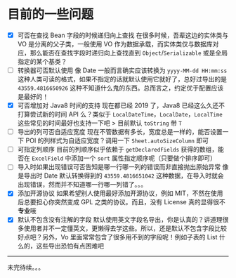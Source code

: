 # 目前的一些问题

- [x] 可否在查找 Bean 字段的时候递归向上查找
      在很多时候，吾辈这边的实体类与 VO 是分离的父子类，一般使用 VO 作为数据承载，而实体类仅与数据库对应，那么能否在查找字段时递归向上查找直到 `Object`/`Serializable` 或是全局指定的某个基类？
- [ ] 转换器可否默认使用
      像 Date 一般而言确实应该转换为 `yyyy-MM-dd HH:mm:ss` 这种人类可读的格式，如果不指定的话就默认使用它就好了，总好过导出的是 `43559.4816650926` 这种不知道什么鬼的东西。总而言之，约定优于配置应该是最好的！
- [x] 可否增加对 Java8 时间的支持
      现在都已经 2019 了，Java8 已经这么久还不打算尝试新的时间 API 么？类似于 `LocalDateTime`，`LocalDate`，`LocalTime` 这些常见的时间最好也支持一下吧 > 目前默认 `toString` 带 `T`
- [ ] 导出的列可否自适应宽度
      现在不管数据有多长，宽度总是一样的，能否设置一下 POI 的列样式为自适应宽度？调用一下 `Sheet.autoSizeColumn` 即可
- [ ] 可指定列顺序
      目前的列顺序似乎依赖于 `getDeclaredFields` 获得的数组，能否在 `ExcelField` 中添加一个 `sort` 属性指定顺序呢（只要做个排序即可）
- [ ] 导入时如果出现错误可否告知是哪一行哪一列的错误而非直接抛出原始异常
      像是导出时 Date 默认转换得到的 `43559.4816651042` 这种数据，在导入时就会出现错误，然而并不知道哪一行哪一列错了。。。
- [x] 添加开源协议
      如果希望别人使用最好添加开源协议，例如 MIT，不然在使用后总要担心你突然变成 GPL 之类的协议。而且，没有 License 真的显得很不**专业**哦
- [x] 默认不包含没有注解的字段
      默认使用英文字段名导出，你是认真的？讲道理很多使用者并不一定懂英文，更懒得去学这些。所以，还是默认不包含字段比较好点吧？另外，Vo 里面常常包含了很多用不到的字段呢！例如子表的 List 什么的，这些导出恐怕有点困难吧

---

未完待续。。。
